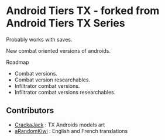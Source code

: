 # Android Tiers TX - forked from Android Tiers TX Series

Probably works with saves.

New combat oriented versions of androids.

Roadmap  
  - Combat versions.  
  - Combat version researchables.  
  - Infiltrator combat versions.  
  - Infiltrator combat versions researchables.  
  
## Contributors

* [CrackaJack](https://steamcommunity.com/profiles/76561197988202215) : TX Androids models art
* [aRandomKiwi](https://steamcommunity.com/profiles/76561198059955795) : English and French translations
